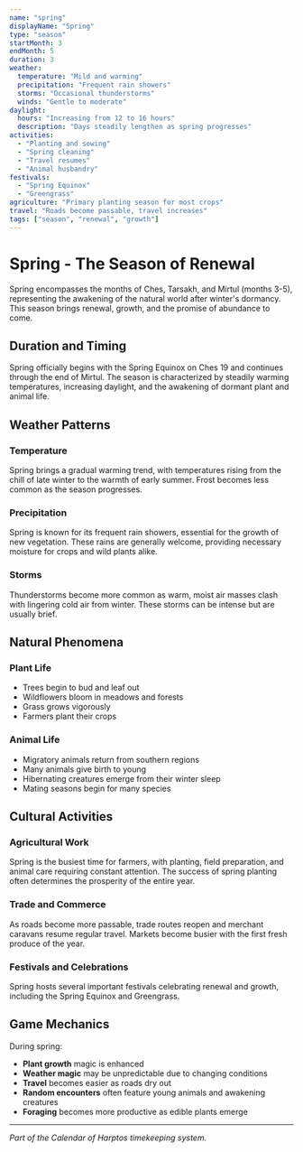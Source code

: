 ```yaml
---
name: "spring"
displayName: "Spring"
type: "season"
startMonth: 3
endMonth: 5
duration: 3
weather:
  temperature: "Mild and warming"
  precipitation: "Frequent rain showers"
  storms: "Occasional thunderstorms"
  winds: "Gentle to moderate"
daylight:
  hours: "Increasing from 12 to 16 hours"
  description: "Days steadily lengthen as spring progresses"
activities:
  - "Planting and sowing"
  - "Spring cleaning"
  - "Travel resumes"
  - "Animal husbandry"
festivals:
  - "Spring Equinox"
  - "Greengrass"
agriculture: "Primary planting season for most crops"
travel: "Roads become passable, travel increases"
tags: ["season", "renewal", "growth"]
---
```


# Spring - The Season of Renewal

Spring encompasses the months of Ches, Tarsakh, and Mirtul (months 3-5), representing the awakening of the natural world after winter's dormancy. This season brings renewal, growth, and the promise of abundance to come.

## Duration and Timing

Spring officially begins with the Spring Equinox on Ches 19 and continues through the end of Mirtul. The season is characterized by steadily warming temperatures, increasing daylight, and the awakening of dormant plant and animal life.

## Weather Patterns

### Temperature

Spring brings a gradual warming trend, with temperatures rising from the chill of late winter to the warmth of early summer. Frost becomes less common as the season progresses.

### Precipitation

Spring is known for its frequent rain showers, essential for the growth of new vegetation. These rains are generally welcome, providing necessary moisture for crops and wild plants alike.

### Storms

Thunderstorms become more common as warm, moist air masses clash with lingering cold air from winter. These storms can be intense but are usually brief.

## Natural Phenomena

### Plant Life

- Trees begin to bud and leaf out
- Wildflowers bloom in meadows and forests
- Grass grows vigorously
- Farmers plant their crops

### Animal Life

- Migratory animals return from southern regions
- Many animals give birth to young
- Hibernating creatures emerge from their winter sleep
- Mating seasons begin for many species

## Cultural Activities

### Agricultural Work

Spring is the busiest time for farmers, with planting, field preparation, and animal care requiring constant attention. The success of spring planting often determines the prosperity of the entire year.

### Trade and Commerce

As roads become more passable, trade routes reopen and merchant caravans resume regular travel. Markets become busier with the first fresh produce of the year.

### Festivals and Celebrations

Spring hosts several important festivals celebrating renewal and growth, including the Spring Equinox and Greengrass.

## Game Mechanics

During spring:

- **Plant growth** magic is enhanced
- **Weather magic** may be unpredictable due to changing conditions
- **Travel** becomes easier as roads dry out
- **Random encounters** often feature young animals and awakening creatures
- **Foraging** becomes more productive as edible plants emerge

---

_Part of the Calendar of Harptos timekeeping system._
